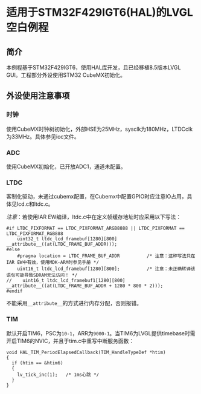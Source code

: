 # 适用于STM32F429IGT6(HAL)的LVGL空白例程
## 简介
本例程基于STM32F429IGT6，使用HAL库开发，且已经移植8.5版本LVGL GUI。工程部分外设使用STM32 CubeMX初始化。
## 外设使用注意事项
### 时钟
使用CubeMX时钟树初始化，外部HSE为25MHz，sysclk为180MHz，LTDCclk为33MHz。具体参见ioc文件。
### ADC
使用CubeMX初始化，已开放ADC1，通道未配置。
### LTDC
客制化驱动，未通过cubemx配置，在Cubemx中配置GPIO时应注意IO占用，具体见lcd.c和ltdc.c。

*注意*：若使用IAR EW编译，ltdc.c中在定义帧缓存地址时应采用以下写法：
```
#if LTDC_PIXFORMAT == LTDC_PIXFORMAT_ARGB8888 || LTDC_PIXFORMAT == LTDC_PIXFORMAT_RGB888
    uint32_t ltdc_lcd_framebuf[1280][800] __attribute__((at(LTDC_FRAME_BUF_ADDR)));   
#else
    #pragma location = LTDC_FRAME_BUF_ADDR          /* 注意：这种写法只在IAR EW中有效，使用MDK-ARM时参见手册 */
    uint16_t ltdc_lcd_framebuf[1280][800];          /* 注意：未正确转译该语句可能导致SDRAM无法访问！ */
//    uint16_t ltdc_lcd_framebuf1[1280][800] __attribute__((at(LTDC_FRAME_BUF_ADDR + 1280 * 800 * 2)));   
#endif
```
不能采用`__attribute__`的方式进行内存分配，否则报错。
### TIM
默认开启TIM6，PSC为`10-1`，ARR为`9000-1`。当TIM6为LVGL提供timebase时需开启TIM6的NVIC，并且于tim.c中重写中断服务函数：
```
void HAL_TIM_PeriodElapsedCallback(TIM_HandleTypeDef *htim)
{
  if (htim == &htim6)
  {
    lv_tick_inc(1);   /* 1ms心跳 */
  }
}
```
